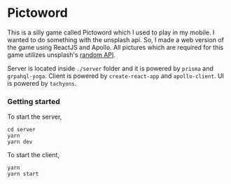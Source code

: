 # Pictoword

This is a silly game called Pictoword which I used to play in my mobile. I wanted to do
something with the unsplash api. So, I made a web version of the game using ReactJS and
Apollo. All pictures which are required for this game utilizes unsplash's [random API](https://unsplash.com/documentation#get-a-random-photo).

Server is located inside `./server` folder and it is powered by `prisma` and `grpahql-yoga`. Client is powered by `create-react-app` and `apollo-client`. UI is powered by `tachyons`.

### Getting started
To start the server,

```
cd server
yarn
yarn dev
```

To start the client,

```
yarn
yarn start
```
